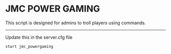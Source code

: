 # JMC POWER GAMING
This script is designed for admins to troll players using commands.
<hr>

Update this in the server.cfg file
```bash
start jmc_powergaming
```

<script data-name="BMC-Widget" data-cfasync="false" src="https://cdnjs.buymeacoffee.com/1.0.0/widget.prod.min.js" data-id="johncherian" data-description="Support me on Buy me a coffee!" data-message="" data-color="#5F7FFF" data-position="Right" data-x_margin="18" data-y_margin="18"></script>

